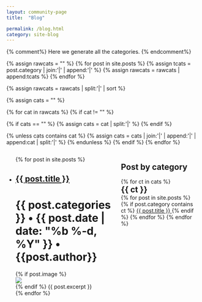 ```yaml
---
layout: community-page
title:  "Blog"

permalink: /blog.html
category: site-blog
---
```

{% comment%}
Here we generate all the categories.
{% endcomment%}

{% assign rawcats = "" %}
{% for post in site.posts %}
{% assign tcats = post.category | join:'|' | append:'|' %}
{% assign rawcats = rawcats | append:tcats %}
{% endfor %}

{% assign rawcats = rawcats | split:'|' | sort %}

{% assign cats = "" %}

{% for cat in rawcats %}
{% if cat != "" %}

{% if cats == "" %}
{% assign cats = cat | split:'|' %}
{% endif %}

{% unless cats contains cat %}
{% assign cats = cats | join:'|' | append:'|' | append:cat | split:'|' %}
{% endunless %}
{% endif %}
{% endfor %}

<div style="display: flex; justify-content: center; margin: 0;padding: 0; width: 100%; ">
    <ul class="posts">
        {% for post in site.posts %}
            <li class="wrapper blog" >
                <h2 class="blog title"><a href="{{ post.url }}">{{ post.title }}</a></h2>
                <h1 class="blog">{{ post.categories }}  •  {{ post.date | date: "%b %-d, %Y" }}  •  {{post.author}}</h1>
                    {% if post.image %}
                        <div class="videoWrapper">
                            <img src="{{post.image}}">
                        </div>
                    {% endif %}
                    {{ post.excerpt }}
            </li>
        {% endfor %}
    </ul>
    <!-- Sidebar -->
    <section class="categories">
            <h1 class="blog category-title">Post by category</h1>
            {% for ct in cats %}
                <h1 class="blog category" style="margin:0;"> {{ ct }} </h1>
                    {% for post in site.posts %}
                        {% if post.category contains ct %}
                        <a class="link-cat" href="{{ post.url }}">{{ post.title }} </a>
                    {% endif %}
                {% endfor %}
        {% endfor %}
    </section>
</div>
